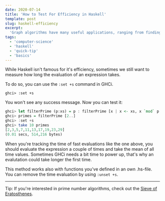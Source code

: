 ```yaml
---
date: 2020-07-14
title: 'How to Test For Efficiency in Haskell'
template: post
slug: haskell-efficiency
excerpt:
  'Graph algorithms have many useful applications, ranging from finding the shortest route on a street map to efficiently managing computer networks. These algorithms are an essential part of a standard computer science degree curriculum, so I decided to write down and explain the basics to understand the topic better myself.'
tags:
  - 'computer-science'
  - 'haskell'
  - 'quick-tip'
  - 'basics'
---
```


While Haskell isn't famous for it's efficiency, sometimes we still want to measure how long the evaluation of an expression takes.

To do so, you can use the `:set +s` command in GHCi.

```terminal
ghci> :set +s
```

You won't see any success message. Now you can test it:

```haskell
ghci> let filterPrime (p:xs) = p : filterPrime [x | x <- xs, x `mod` p /= 0]
ghci> primes = filterPrime [2..]
ghci> :set +s
ghci> take 10 primes
[2,3,5,7,11,13,17,19,23,29]
(0.01 secs, 514,216 bytes)
```

When you're tracking the time of fast evaluations like the one above, you should evaluate the expression a couple of times and take the mean of all time values. Sometimes GHCi needs a bit time to power up, that's why an evalutation could take longer the first time.

This method works also with functions you've defined in an own .hs-file. You can remove the time evaluation by using `:unset +s`.

---

Tip: If you're interested in prime number algorithms, check out the [Sieve of Eratosthenes](https://en.wikipedia.org/wiki/Sieve_of_Eratosthenes).
